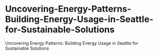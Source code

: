 # Uncovering-Energy-Patterns-Building-Energy-Usage-in-Seattle-for-Sustainable-Solutions
Uncovering Energy Patterns: Building Energy Usage in Seattle for Sustainable Solutions
